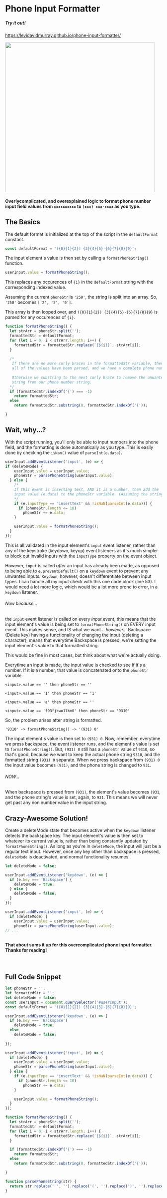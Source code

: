 # Phone Input Formatter

##### Try it out!

https://levidavidmurray.github.io/phone-input-formatter/

<img src="https://github.com/levidavidmurray/phone-input-formatter/raw/master/gif/on.gif" alt="" width="480">

#### Overlycomplicated, and overexplained logic to format phone number input field values from `xxxxxxxxxx` to `(xxx) xxx-xxxx` as you type.

## The Basics
The default format is initialized at the top of the script in the `defaultFormat` constant.
```javascript
const defaultFormat = '({0}{1}{2}) {3}{4}{5}-{6}{7}{8}{9}';
```
The input element's value is then set by calling a `formatPhoneString()` function.
```javascript
userInput.value = formatPhoneString();
```
This replaces any occurences of `{i}` in the `defaultFormat` string with the corresponding indexed value.

Assuming the current `phoneStr` is `'250'`, the string is split into an array. So, `'250'` becomes `['2', '5', '0']`.

This array is then looped over, and `({0}{1}{2}) {3}{4}{5}-{6}{7}{8}{9}` is parsed for any occurences of `{i}`.
```javascript
function formatPhoneString() {
  let strArr = phoneStr.split('');
  formattedStr = defaultFormat;
  for (let i = 0; i < strArr.length; i++) {
    formattedStr = formattedStr.replace(`{${i}}`, strArr[i]);
  }
  
  /*
   If there are no more curly braces in the formattedStr variable, then
   all of the values have been parsed, and we have a complete phone number.
   
   Otherwise we substring to the next curly brace to remove the unwanted formatting
   string from our phone number string.
  */
  if (formattedStr.indexOf('{') === -1)
    return formattedStr;
  else
    return formattedStr.substring(0, formattedStr.indexOf('{'));

}
```
## Wait, why...?
With the script running, you'll only be able to input numbers into the phone field, and the formatting is done automatically
as you type. This is easily done by checking the `isNan()` value of `parseInt(e.data)`.

```javascript
userInput.addEventListener('input', (e) => {
if (deleteMode) {
    userInput.value = userInput.value;
    phoneStr = parsePhoneString(userInput.value);
  } else {
    /* 
    If this event is inserting text, AND it is a number, then add the
    input value (e.data) to the phoneStr variable. (Assuming the string isn't full)    
    */
    if (e.inputType == 'insertText' && !isNaN(parseInt(e.data))) {
      if (phoneStr.length <= 10)
        phoneStr += e.data;
    }

    userInput.value = formatPhoneString();
  }
});
```
This is all validated in the input element's `input` event listener, rather than any of the keystroke (keydown, keyup) 
event listeners as it's much simpler to block out invalid inputs with the `inputType` property on the event object.

However, `input` is called *after* an input has already been made, as opposed to being able to `e.preventDefault()` on
a `keydown` event to prevent any unwanted inputs. `Keydown`, however, doesn't differentiate between input types. I can
handle all my input check with this one code block (line 53). I would need a lot more logic, which would be a lot more 
prone to error, in a `keydown` listener.

###### Now because...

the `input` event listener is called on every *input* event, this means that the input element's value is being set to 
`formatPhoneString()` on EVERY input event. This makes sense, and IS what we want... *however...* Backspace (Delete key) having
a functionality of changing the input (deleting a character), means that everytime Backspace is pressed, we're setting
the input element's value to that formatted string.

This would be fine in most cases, but think about what we're actually doing.

Everytime an input is made, the input value is checked to see if it's a number. If it is a number, that value is
concatenated onto the `phoneStr` variable.
```
<input>.value == '' then phoneStr == ''

<input>.value == '1' then phoneStr == '1'

<input>.value == 'a' then phoneStr == ''

<input>.value == 'f93fjkwo1lkm0' then phoneStr == '9310'
```
So, the problem arises after string is formatted. 
```
'9310' -> formatPhoneString() -> '(931) 0'
```
The input element's value is then set to `(931) 0`. Now, remember, everytime we press backspace, the event listener runs,
and the element's value is set to `formatPhoneString()`. But, `(931) 0` still has a `phoneStr` value of `9310`, so that's good,
because we want to keep the actual phone string `9310`, and the formatted string `(931) 0` separate. When we press backspace 
from `(931) 0` the input value becomes `(931)`, and the phone string is changed to `931`.

###### NOW...

When backspace is pressed from `(931)`, the element's value becomes `(931`, and the phone string's value is set, again, to
`931`. This means we will never get past any non number value in the input string.

## Crazy-Awesome Solution!

Create a deleteMode state that becomes active when the `keydown` listener detects the backspace key. The input element's value
is then set to whatever its current value is, rather than being constantly updated by `formatPhoneString()`. As long as
you're in `deleteMode`, the input will just be a regular text input. However, once any key other than backspace is pressed,
`deleteMode` is deactivated, and normal functionality resumes.

```javascript
let deleteMode = false;

userInput.addEventListener('keydown', (e) => {
  if (e.key === 'Backspace') {
    deleteMode = true;
  } else {
    deleteMode = false;
  }
});

userInput.addEventListener('input', (e) => {
  if (deleteMode) {
    userInput.value = userInput.value;
    phoneStr = parsePhoneString(userInput.value);
// ...
```
## 

#### That about sums it up for this overcomplicated phone input formatter. Thanks for reading!

&nbsp;

##

## Full Code Snippet

```javascript
let phoneStr = '';
let formattedStr = '';
let deleteMode = false;
const userInput = document.querySelector('#userInput');
const defaultFormat = '({0}{1}{2}) {3}{4}{5}-{6}{7}{8}{9}';

userInput.addEventListener('keydown', (e) => {
  if (e.key === 'Backspace')
    deleteMode = true;
  else
    deleteMode = false;
    
});

userInput.addEventListener('input', (e) => {
  if (deleteMode) {
    userInput.value = userInput.value;
    phoneStr = parsePhoneString(userInput.value);
  } else {
    if (e.inputType == 'insertText' && !isNaN(parseInt(e.data))) {
      if (phoneStr.length <= 10)
        phoneStr += e.data;
    }

    userInput.value = formatPhoneString();
  }
});

function formatPhoneString() {
  let strArr = phoneStr.split('');
  formattedStr = defaultFormat;
  for (let i = 0; i < strArr.length; i++) {
    formattedStr = formattedStr.replace(`{${i}}`, strArr[i]);
  }

  if (formattedStr.indexOf('{') === -1)
    return formattedStr;
  else
    return formattedStr.substring(0, formattedStr.indexOf('{'));

}

function parsePhoneString(str) {
  return str.replace(' ', '').replace('(', '').replace(')', '').replace('-', '');
}
```





